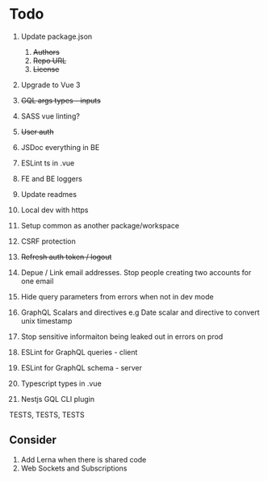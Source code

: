 # Todo

1. Update package.json

    1. ~~Authors~~
    2. ~~Repo URL~~
    3. ~~License~~

2. Upgrade to Vue 3
3. ~~GQL args types - inputs~~
4. SASS vue linting?
5. ~~User auth~~
6. JSDoc everything in BE
7. ESLint ts in .vue
8. FE and BE loggers
9. Update readmes
10. Local dev with https
11. Setup common as another package/workspace
12. CSRF protection
13. ~~Refresh auth token / logout~~
14. Depue / Link email addresses. Stop people creating two accounts for one email
15. Hide query parameters from errors when not in dev mode
16. GraphQL Scalars and directives e.g Date scalar and directive to convert unix timestamp
17. Stop sensitive informaiton being leaked out in errors on prod
18. ESLint for GraphQL queries - client
19. ESLint for GraphQL schema - server
20. Typescript types in .vue
21. Nestjs GQL CLI plugin

TESTS, TESTS, TESTS

## Consider

1. Add Lerna when there is shared code
2. Web Sockets and Subscriptions
